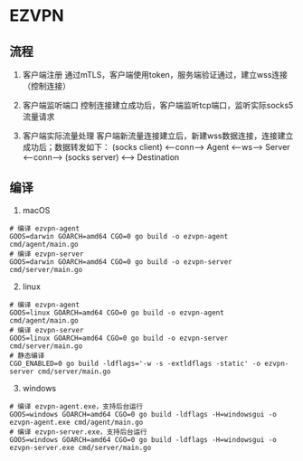 # EZVPN

## 流程

1. 客户端注册
通过mTLS，客户端使用token，服务端验证通过，建立wss连接（控制连接）

2. 客户端监听端口
控制连接建立成功后，客户端监听tcp端口，监听实际socks5流量请求

3. 客户端实际流量处理
客户端新流量连接建立后，新建wss数据连接，连接建立成功后；数据转发如下：
(socks client) <--conn--> Agent <--ws--> Server <--conn--> (socks server) <--> Destination

## 编译

1. macOS

```
# 编译 ezvpn-agent
GOOS=darwin GOARCH=amd64 CGO=0 go build -o ezvpn-agent cmd/agent/main.go
# 编译 ezvpn-server
GOOS=darwin GOARCH=amd64 CGO=0 go build -o ezvpn-server cmd/server/main.go
```

2. linux

```
# 编译 ezvpn-agent
GOOS=linux GOARCH=amd64 CGO=0 go build -o ezvpn-agent cmd/agent/main.go
# 编译 ezvpn-server
GOOS=linux GOARCH=amd64 CGO=0 go build -o ezvpn-server cmd/server/main.go
# 静态编译
CGO_ENABLED=0 go build -ldflags='-w -s -extldflags -static' -o ezvpn-server cmd/server/main.go
```

3. windows

```
# 编译 ezvpn-agent.exe，支持后台运行
GOOS=windows GOARCH=amd64 CGO=0 go build -ldflags -H=windowsgui -o ezvpn-agent.exe cmd/agent/main.go
# 编译 ezvpn-server.exe，支持后台运行
GOOS=windows GOARCH=amd64 CGO=0 go build -ldflags -H=windowsgui -o ezvpn-server.exe cmd/server/main.go
```